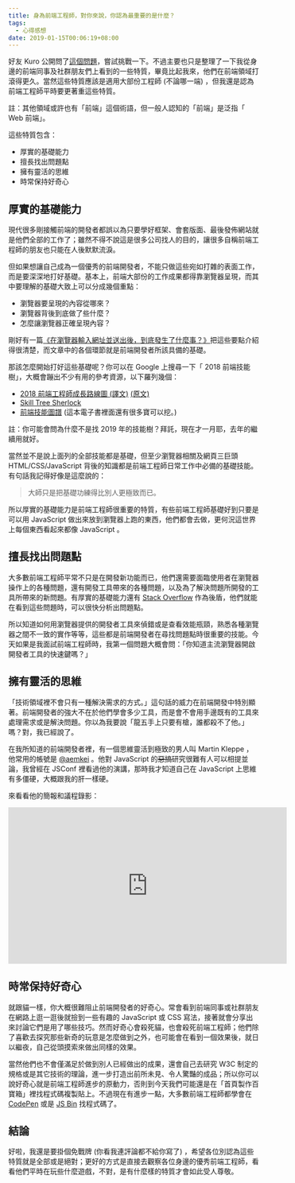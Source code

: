 ```yaml
---
title: 身為前端工程師，對你來說，你認為最重要的是什麼？
tags:
  - 心得感想
date: 2019-01-15T00:06:19+08:00
---
```



好友 Kuro 公開問了[這個問題](https://www.facebook.com/kurotanshi/posts/10210440012635051)，嘗試挑戰一下。不過主要也只是整理了一下我從身邊的前端同事及社群朋友們上看到的一些特質，畢竟比起我來，他們在前端領域打滾得更久。當然這些特質應該是適用大部份工程師 (不論哪一端) ，但我還是認為前端工程師平時要更著重這些特質。

註：其他領域或許也有「前端」這個術語，但一般人認知的「前端」是泛指「 Web 前端」。

這些特質包含：

* 厚實的基礎能力
* 擅長找出問題點
* 擁有靈活的思維
* 時常保持好奇心

<!-- more -->

## 厚實的基礎能力

現代很多剛接觸前端的開發者都誤以為只要學好框架、會套版面、最後發佈網站就是他們全部的工作了；雖然不得不說這是很多公司找人的目的，讓很多自稱前端工程師的朋友也只能在人後默默流淚。

但如果想讓自己成為一個優秀的前端開發者，不能只做這些宛如打雜的表面工作，而是要深深地打好基礎。基本上，前端大部份的工作成果都得靠瀏覽器呈現，而其中要理解的基礎大致上可以分成幾個重點：

* 瀏覽器要呈現的內容從哪來？
* 瀏覽器背後到底做了些什麼？
* 怎麼讓瀏覽器正確呈現內容？

剛好有一篇[《在瀏覽器輸入網址並送出後，到底發生了什麼事？》](https://cythilya.github.io/2018/11/26/what-happens-when-you-type-an-url-in-the-browser-and-press-enter/)把這些要點介紹得很清楚，而文章中的各個環節就是前端開發者所該具備的基礎。

那該怎麼開始打好這些基礎呢？你可以在 Google 上搜尋一下「 2018 前端技能樹」，大概會蹦出不少有用的參考資源，以下羅列幾個：

* [2018 前端工程師成長路線圖 (譯文)](https://blog.fundebug.com/2018/09/04/2018-frontend-roadmap/) [(原文)](https://medium.com/tech-tajawal/modern-frontend-developer-in-2018-4c2072fa2b9c)
* [Skill Tree Sherlock](https://sherlock.phodal.com/)
* [前端技能圖譜](https://leohxj.gitbooks.io/front-end-database/interview/skill-path.html) (這本電子書裡面還有很多寶可以挖。)

註：你可能會問為什麼不是找 2019 年的技能樹？拜託，現在才一月耶，去年的繼續用就好。

當然並不是說上面列的全部技能都是基礎，但至少瀏覽器相關及網頁三巨頭 HTML/CSS/JavaScript 背後的知識都是前端工程師日常工作中必備的基礎技能。有句話我記得好像是這麼說的：

> 大師只是把基礎功練得比別人更極致而已。

所以厚實的基礎能力是前端工程師很重要的特質，有些前端工程師基礎好到只要是可以用 JavaScript 做出來放到瀏覽器上跑的東西，他們都會去做，更何況這世界上每個東西看起來都像 JavaScript 。

## 擅長找出問題點

大多數前端工程師平常不只是在開發新功能而已，他們還需要面臨使用者在瀏覽器操作上的各種問題，還有開發工具帶來的各種問題，以及為了解決問題所開發的工具所帶來的新問題。有厚實的基礎能力還有 [Stack Overflow](https://stackoverflow.com/) 作為後盾，他們就能在看到這些問題時，可以很快分析出問題點。

所以知道如何用瀏覽器提供的開發者工具來偵錯或是查看效能瓶頸，熟悉各種瀏覽器之間不一致的實作等等，這些都是前端開發者在尋找問題點時很重要的技能。今天如果是我面試前端工程師時，我第一個問題大概會問：「你知道主流瀏覽器開啟開發者工具的快速鍵嗎？」

## 擁有靈活的思維

「技術領域裡不會只有一種解決需求的方式。」這句話的威力在前端開發中特別顯著。前端開發者的強大不在於他們學會多少工具，而是會不會用手邊既有的工具來處理需求或是解決問題。你以為我要說「龍五手上只要有槍，誰都殺不了他。」嗎？對，我已經說了。

在我所知道的前端開發者裡，有一個思維靈活到極致的男人叫 Martin Kleppe ，他常用的帳號是 [@aemkei](https://twitter.com/aemkei) 。他對 JavaScript 的~~惡搞~~研究很難有人可以相提並論，我曾經在 JSConf 裡看過他的演講，那時我才知道自己在 JavaScript 上思維有多僵硬，大概跟我的肝一樣硬。

來看看他的簡報和議程錄影：

<script async class="speakerdeck-embed" data-id="b18b2cb052bf013294f64e2c5650262a" data-ratio="1.77777777777778" src="//speakerdeck.com/assets/embed.js"></script>

<iframe width="560" height="315" src="https://www.youtube.com/embed/G11vj2XiAtg" frameborder="0" allow="accelerometer; autoplay; encrypted-media; gyroscope; picture-in-picture" allowfullscreen></iframe>

## 時常保持好奇心

就跟貓一樣，你大概很難阻止前端開發者的好奇心。常會看到前端同事或社群朋友在網路上逛一逛後就撿到一些有趣的 JavaScript 或 CSS 寫法，接著就會分享出來討論它們是用了哪些技巧。然而好奇心會殺死貓，也會殺死前端工程師；他們除了喜歡去探究那些新奇的玩意是怎麼做到之外，也可能會在看到一個效果後，就日以繼夜，自己從頭摸索來做出同樣的效果。

當然他們也不會僅滿足於做到別人已經做出的成果，還會自己去研究 W3C 制定的規格或是其它技術的理論，進一步打造出前所未見、令人驚豔的成品；所以你可以說好奇心就是前端工程師進步的原動力，否則到今天我們可能還是在「首頁製作百寶箱」裡找程式碼複製貼上。不過現在有進步一點，大多數前端工程師都學會在 [CodePen](https://codepen.io/) 或是 [JS Bin](https://jsbin.com/) 找程式碼了。

## 結論

好啦，我還是要掛個免戰牌 (你看我連評論都不給你寫了) ，希望各位別認為這些特質就是全部或是絕對；更好的方式是直接去觀察各位身邊的優秀前端工程師，看看他們平時在玩些什麼遊戲，不對，是有什麼樣的特質才會如此受人尊敬。